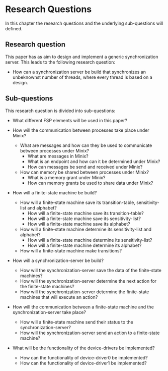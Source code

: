 # Research Questions

In this chapter the research questions and the underlying sub-questions will defined.

## Research question

This paper has as aim to design and implement a generic synchronization server. This leads to the following research question:

- How can a synchronization server be build that synchronizes an unbeknownst number of threads, where every thread is based on a design.

## Sub-questions

This research question is divided into sub-questions:

- What different FSP elements will be used in this paper?
- How will the communication between processes take place under Minix?
  - What are messages and how can they be used to communicate between processes under Minix?
    - What are messages in Minix?
    - What is an endpoint and how can it be determined under Minix?
    - How can messages be send and received under Minix?
  - How can memory be shared between processes under Minix?
    - What is a memory grant under Minix?
    - How can memory grants be used to share data under Minix?

- How will a finite-state machine be build?
  - How will a finite-state machine save its transition-table, sensitivity-list and alphabet?
    - How will a finite-state machine save its transition-table?
    - How will a finite-state machine save its sensitivity-list?
    - How will a finite-state machine save its alphabet?
  - How will a finite-state machine determine its sensitivity-list and alphabet?
    - How will a finite-state machine determine its sensitivity-list?
    - How will a finite-state machine determine its alphabet?
  - How will a finite-state machine make transitions?

- How will a synchronization-server be build?
  - How will the synchronization-server save the data of the finite-state machines?
  - How will the synchronization-server determine the next action for the finite-state machines?
  - How will the synchronization-server determine the finite-state machines that will execute an action?

- How will the communication between a finite-state machine and the synchronization-server take place?
  - How will a finite-state machine send their status to the synchronization-server?
  - How will the synchronization-server send an action to a finite-state machine?

- What will be the functionality of the device-drivers be implemented?
  - How can the functionality of device-driver0 be implemented?
  - How can the functionality of device-driver1 be implemented?